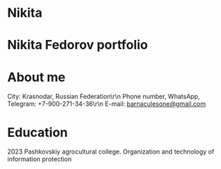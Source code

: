 # Nikita
# Nikita Fedorov portfolio
# About me
  City: Krasnodar, Russian Federation\r\n
  Phone number, WhatsApp, Telegram: +7-900-271-34-36\r\n
  E-mail: barnaculesone@gmail.com
# Education
  2023 Pashkovskiy agrocultural college. Organization and technology of information protection
